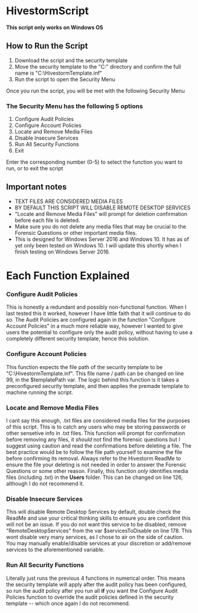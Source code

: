 # HivestormScript
**This script only works on Windows OS**

## How to Run the Script

1. Download the script and the security template
2. Move the security template to the "C:\" directory and confirm the full name is "C:\HivestormTemplate.inf"
3. Run the script to open the Security Menu

Once you run the script, you will be met with the following Security Menu

### The Security Menu has the following 5 options
1. Configure Audit Policies
2. Configure Account Policies
3. Locate and Remove Media Files
4. Disable Insecure Services
5. Run All Security Functions
0. Exit

Enter the corresponding number (0-5) to select the function you want to run, or to exit the script

## Important notes
- TEXT FILES ARE CONSIDERED MEDIA FILES
- BY DEFAULT THIS SCRIPT WILL DISABLE REMOTE DESKTOP SERVICES
- "Locate and Remove Media Files" will prompt for deletion confirmation before each file is deleted.
- Make sure you do not delete any media files that may be crucial to the Forensic Questions or other important media files.
- This is designed for Windows Server 2016 and Windows 10. It has as of yet only been tested on Windows 10. I will update this shortly when I finish testing on Windows Server 2016.

# Each Function Explained

### Configure Audit Policies
This is honestly a redundant and possibly non-functional function. When I last tested this it worked, however I have little faith that it will continue to do so. The Audit Policies are configured again in the function "Configure Account Policies" in a much more reliable way, however I wanted to give users the potential to configure only the audit policy, without having to use a completely different security template, hence this solution.

### Configure Account Policies 
This function expects the file path of the security template to be "C:\HivestormTemplate.inf". This file name / path can be changed on line 99, in the $templatePath var. The logic behind this function is it takes a preconfigured security template, and then applies the premade template to machine running the script.

### Locate and Remove Media Files
I cant say this enough, .txt files are considered media files for the purposes of this script. This is to catch any users who may be storing passwords or other sensetive info in .txt files. This function will prompt for confirmation before removing any files, it *should* not find the forensic questions but I suggest using caution and read the confirmations before deleting a file. The best practice would be to follow the file path yourself to examine the file before confirming its removal. Always refer to the Hivestorm ReadMe to ensure the file your deleting is not needed in order to answer the Forensic Questions or some other reason. Finally, this function *only* identifies media files (including .txt) in the **Users** folder. This can be changed on line 126, although I do not recommend it.

### Disable Insecure Services
This will disable Remote Desktop Services by default, double check the ReadMe and use your critical thinking skills to ensure you are confident this will not be an issue. If you do not want this service to be disabled, remove "RemoteDesktopServices" from the var $servicesToDisable on line 178. This wont disable very many services, as I chose to air on the side of caution. You may manually enable/disable services at your discretion or add/remove services to the aforementioned variable.

### Run All Security Functions
Literally just runs the previous 4 functions in numerical order. This means the security template will apply after the audit policy has been configured, so run the audit policy after you run all **if** you want the Configure Audit Policies function to override the audit policies defined in the security template -- which once again I do not recommend.
